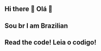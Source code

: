 ## Hi there 👋 Olá 👋
## Sou br  I am Brazilian
## Read the code!  Leia o codigo!

<!--
**Lhd123l07/Lhd123l07** is a ✨ _special_ ✨ repository because its `README.md` (this file) appears on your GitHub profile.

Here are some ideas to get you started:

- 🌱 I'm currently learning JavaScript and LuaScript
- 👯 I'm looking to collaborate in learning new things about languages
- 🤔 I'm looking for help with LuaScript
- 💬 Ask me about something I know ;)
- 📫 How to contact me: lhd123l (discord)
- 😄 Pronouns: he/his
- ⚡ Curiosity: None
---

- 🌱 Atualmente estou aprendendo JavaScript e LuaScript
- 👯 Estou procurando colaborar em aprender coisas novas sobre as linguagens
- 🤔 Estou procurando ajuda com LuaScript
- 💬 Pergunte-me sobre algo que eu saiba ;)
- 📫 Como entrar em contato comigo: lhd123l (discord)
- 😄 Pronomes: ele /dele
- ⚡ Curiosidade: Nenhuma
